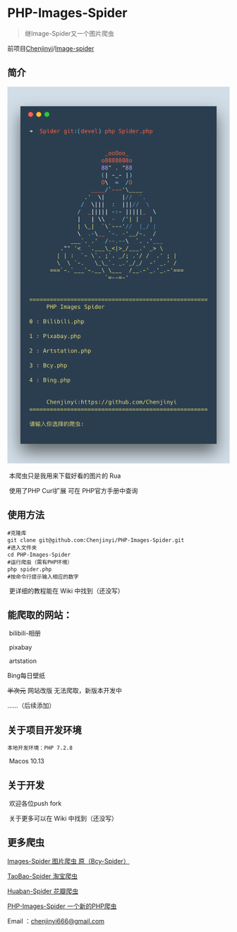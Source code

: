 # PHP-Images-Spider

> 继Image-Spider又一个图片爬虫

前项目[Chenjinyi](https://github.com/Chenjinyi)/[Image-spider](https://github.com/Chenjinyi/Image-spider) 

## 简介

![bash](./bash.png)

​	本爬虫只是我用来下载好看的图片的 Rua

​	使用了PHP Curl扩展 可在 PHP官方手册中查询

## 使用方法

```shell
#克隆库
git clone git@github.com:Chenjinyi/PHP-Images-Spider.git
#进入文件夹
cd PHP-Images-Spider
#运行爬虫（需有PHP环境）
php spider.php
#按命令行提示输入相应的数字
```

​	更详细的教程能在 Wiki 中找到（还没写）

## 能爬取的网站：

​	bilibili-相册

​	pixabay

​    artstation

   Bing每日壁纸

~~半次元~~ 网站改版 无法爬取，新版本开发中

……（后续添加）

## 关于项目开发环境

 	本地开发环境：PHP 7.2.8

​				   Macos 10.13

## 关于开发

​	欢迎各位push fork 

​	关于更多可以在 Wiki 中找到（还没写）

## 更多爬虫

[Images-Spider 图片爬虫 原（Bcy-Spider）](https://github.com/Chenjinyi/Image-spider)

[TaoBao-Spider 淘宝爬虫](https://github.com/Chenjinyi/solid-computing-machine/tree/master/taobao-spider)

[Huaban-Spider 花瓣爬虫](https://github.com/Chenjinyi/solid-computing-machine/tree/master/huaban-spider)

[PHP-Images-Spider 一个新的PHP爬虫](https://github.com/Chenjinyi/PHP-Images-Spider)



Email ：chenjinyi666@gmail.com
